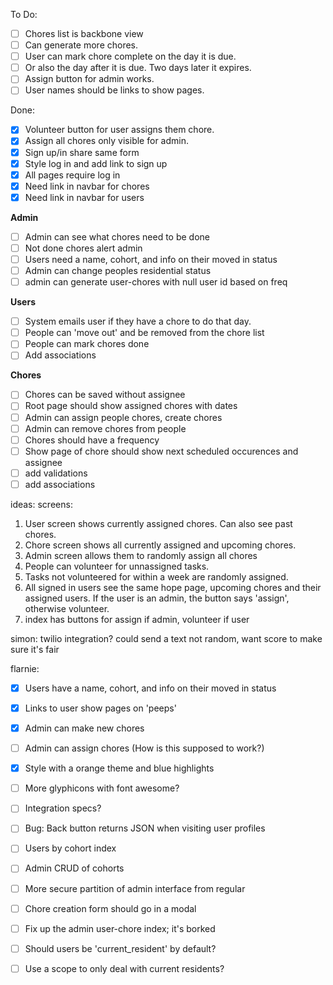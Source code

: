 To Do:
- [ ] Chores list is backbone view
- [ ] Can generate more chores.
- [ ] User can mark chore complete on the day it is due.
- [ ] Or also the day after it is due. Two days later it expires.
- [ ] Assign button for admin works.
- [ ] User names should be links to show pages.

Done:
- [x] Volunteer button for user assigns them chore.
- [x] Assign all chores only visible for admin.
- [x] Sign up/in share same form
- [x] Style log in and add link to sign up
- [x] All pages require log in
- [x] Need link in navbar for chores
- [x] Need link in navbar for users

**Admin**
- [ ] Admin can see what chores need to be done
- [ ] Not done chores alert admin
- [ ] Users need a name, cohort, and info on their moved in status
- [ ] Admin can change peoples residential status
- [ ] admin can generate user-chores with null user id based on freq

**Users**
- [ ] System emails user if they have a chore to do that day.
- [ ] People can 'move out' and be removed from the chore list
- [ ] People can mark chores done
- [ ] Add associations

**Chores**
- [ ] Chores can be saved without assignee
- [ ] Root page should show assigned chores with dates
- [ ] Admin can assign people chores, create chores
- [ ] Admin can remove chores from people
- [ ] Chores should have a frequency
- [ ] Show page of chore should show next scheduled occurences and assignee
- [ ] add validations
- [ ] add associations

ideas:
screens:
1. User screen shows currently assigned chores. Can also see past chores.
2. Chore screen shows all currently assigned and upcoming chores.
3. Admin screen allows them to randomly assign all chores
4. People can volunteer for unnassigned tasks.
5. Tasks not volunteered for within a week are randomly assigned.
6. All signed in users see the same hope page, upcoming chores and their
   assigned users. If the user is an admin, the button says 'assign', otherwise
   volunteer.
7. index has buttons for assign if admin, volunteer if user

simon:
twilio integration? could send a text
not random, want score to make sure it's fair

flarnie:
- [x] Users have a name, cohort, and info on their moved in status
- [x] Links to user show pages on 'peeps'
- [x] Admin can make new chores
- [ ] Admin can assign chores (How is this supposed to work?)
- [x] Style with a orange theme and blue highlights 

- [ ] More glyphicons with font awesome?
- [ ] Integration specs?
- [ ] Bug: Back button returns JSON when visiting user profiles
- [ ] Users by cohort index
- [ ] Admin CRUD of cohorts
- [ ] More secure partition of admin interface from regular
- [ ] Chore creation form should go in a modal
- [ ] Fix up the admin user-chore index; it's borked
- [ ] Should users be 'current_resident' by default?
- [ ] Use a scope to only deal with current residents?
